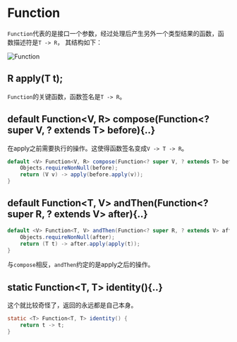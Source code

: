 # Function
`Function`代表的是接口一个参数，经过处理后产生另外一个类型结果的函数，函数描述符是`T -> R`， 其结构如下：

![Function](https://ws1.sinaimg.cn/large/006tNc79gy1fs2zu6xstxj30ja05sgmd.jpg)

##  R apply(T t);
`Function`的关键函数，函数签名是`T -> R`。

## default <V> Function<V, R> compose(Function<? super V, ? extends T> before){..}
在apply之前需要执行的操作。这使得函数签名变成`V -> T -> R`。
```Java
default <V> Function<V, R> compose(Function<? super V, ? extends T> before) {
    Objects.requireNonNull(before);
    return (V v) -> apply(before.apply(v));
}
```

##  default <V> Function<T, V> andThen(Function<? super R, ? extends V> after){..}
```Java
default <V> Function<T, V> andThen(Function<? super R, ? extends V> after) {
    Objects.requireNonNull(after);
    return (T t) -> after.apply(apply(t));
}
```
与`compose`相反，`andThen`约定的是apply之后的操作。


## static <T> Function<T, T> identity(){..}
这个就比较奇怪了，返回的永远都是自己本身。
```Java
static <T> Function<T, T> identity() {
    return t -> t;
}
```
